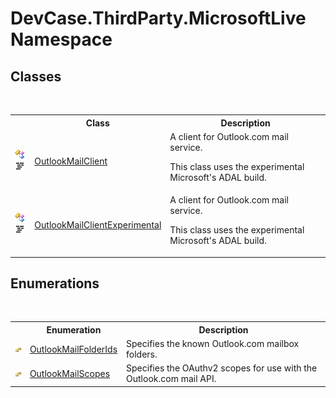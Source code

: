 # DevCase.ThirdParty.MicrosoftLive Namespace
 




## Classes
&nbsp;<table><tr><th></th><th>Class</th><th>Description</th></tr><tr><td>![Public class](media/pubclass.gif "Public class")![Code example](media/CodeExample.png "Code example")</td><td><a href="T_DevCase_ThirdParty_MicrosoftLive_OutlookMailClient">OutlookMailClient</a></td><td>
A client for Outlook.com mail service. 

 This class uses the experimental Microsoft's ADAL build.</td></tr><tr><td>![Public class](media/pubclass.gif "Public class")![Code example](media/CodeExample.png "Code example")</td><td><a href="T_DevCase_ThirdParty_MicrosoftLive_OutlookMailClientExperimental">OutlookMailClientExperimental</a></td><td>
A client for Outlook.com mail service. 

 This class uses the experimental Microsoft's ADAL build.</td></tr></table>

## Enumerations
&nbsp;<table><tr><th></th><th>Enumeration</th><th>Description</th></tr><tr><td>![Public enumeration](media/pubenumeration.gif "Public enumeration")</td><td><a href="T_DevCase_ThirdParty_MicrosoftLive_OutlookMailFolderIds">OutlookMailFolderIds</a></td><td>
Specifies the known Outlook.com mailbox folders.</td></tr><tr><td>![Public enumeration](media/pubenumeration.gif "Public enumeration")</td><td><a href="T_DevCase_ThirdParty_MicrosoftLive_OutlookMailScopes">OutlookMailScopes</a></td><td>
Specifies the OAuthv2 scopes for use with the Outlook.com mail API.</td></tr></table>&nbsp;
